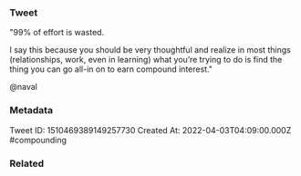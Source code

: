 ### Tweet
"99% of effort is wasted.

I say this because you should be very thoughtful and realize in most things (relationships, work, even in learning) what you’re trying to do is find the thing you can go all-in on to earn compound interest."

@naval

### Metadata
Tweet ID: 1510469389149257730
Created At: 2022-04-03T04:09:00.000Z
#compounding 

### Related


